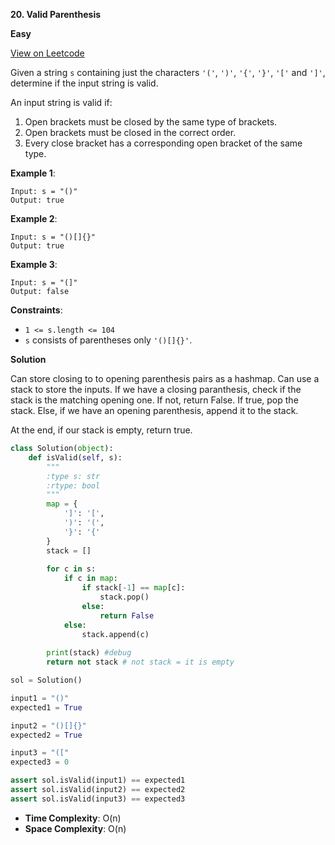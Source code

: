 **20. Valid Parenthesis**

**Easy**

[View on Leetcode](https://leetcode.com/problems/valid-parentheses)

Given a string `s` containing just the characters `'('`, `')'`, `'{'`, `'}'`, `'['` and `']'`, determine if the input string is valid.

An input string is valid if:

1. Open brackets must be closed by the same type of brackets.
2. Open brackets must be closed in the correct order.
3. Every close bracket has a corresponding open bracket of the same type.

**Example 1**:

>
    Input: s = "()"
    Output: true

**Example 2**:

>
    Input: s = "()[]{}"
    Output: true

**Example 3**:

>
    Input: s = "(]"
    Output: false

**Constraints**:

- `1 <= s.length <= 104`
- `s` consists of parentheses only `'()[]{}'`.

**Solution**

Can store closing to to opening parenthesis pairs as a hashmap. Can use a stack to store the inputs. If we have a closing paranthesis, check if the stack is the matching opening one. If not, return False. If true, pop the stack. Else, if we have an opening parenthesis, append it to the stack.

At the end, if our stack is empty, return true.

```python
class Solution(object):
    def isValid(self, s):
        """
        :type s: str
        :rtype: bool
        """
        map = {
            ']': '[',
            ')': '(',
            '}': '{'
        }
        stack = []
        
        for c in s:
            if c in map:
                if stack[-1] == map[c]:
                    stack.pop()
                else:
                    return False
            else:
                stack.append(c)
        
        print(stack) #debug
        return not stack # not stack = it is empty

sol = Solution()

input1 = "()"
expected1 = True

input2 = "()[]{}"
expected2 = True

input3 = "(["
expected3 = 0

assert sol.isValid(input1) == expected1
assert sol.isValid(input2) == expected2
assert sol.isValid(input3) == expected3
```

- **Time Complexity**: O(n)
- **Space Complexity**: O(n)
